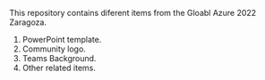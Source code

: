 This repository contains diferent items from the Gloabl Azure 2022 Zaragoza. 
1. PowerPoint template. 
2. Community logo. 
3. Teams Background. 
4. Other related items. 
